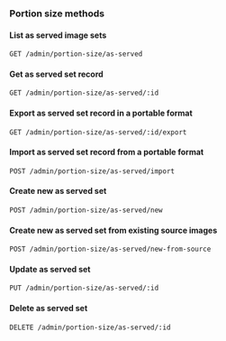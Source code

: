 ### Portion size methods

#### List as served image sets

`GET /admin/portion-size/as-served`

#### Get as served set record

`GET /admin/portion-size/as-served/:id`

#### Export as served set record in a portable format

`GET /admin/portion-size/as-served/:id/export`

#### Import as served set record from a portable format

`POST /admin/portion-size/as-served/import`

#### Create new as served set

`POST /admin/portion-size/as-served/new`

#### Create new as served set from existing source images

`POST /admin/portion-size/as-served/new-from-source`

#### Update as served set

`PUT /admin/portion-size/as-served/:id`

#### Delete as served set

`DELETE /admin/portion-size/as-served/:id`
